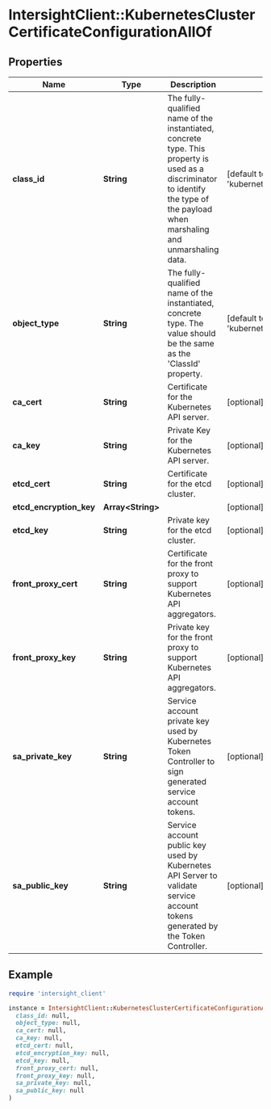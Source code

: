 # IntersightClient::KubernetesClusterCertificateConfigurationAllOf

## Properties

| Name | Type | Description | Notes |
| ---- | ---- | ----------- | ----- |
| **class_id** | **String** | The fully-qualified name of the instantiated, concrete type. This property is used as a discriminator to identify the type of the payload when marshaling and unmarshaling data. | [default to &#39;kubernetes.ClusterCertificateConfiguration&#39;] |
| **object_type** | **String** | The fully-qualified name of the instantiated, concrete type. The value should be the same as the &#39;ClassId&#39; property. | [default to &#39;kubernetes.ClusterCertificateConfiguration&#39;] |
| **ca_cert** | **String** | Certificate for the Kubernetes API server. | [optional] |
| **ca_key** | **String** | Private Key for the Kubernetes API server. | [optional] |
| **etcd_cert** | **String** | Certificate for the etcd cluster. | [optional] |
| **etcd_encryption_key** | **Array&lt;String&gt;** |  | [optional] |
| **etcd_key** | **String** | Private key for the etcd cluster. | [optional] |
| **front_proxy_cert** | **String** | Certificate for the front proxy to support Kubernetes API aggregators. | [optional] |
| **front_proxy_key** | **String** | Private key for the front proxy to support Kubernetes API aggregators. | [optional] |
| **sa_private_key** | **String** | Service account private key used by Kubernetes Token Controller to sign generated service account tokens. | [optional] |
| **sa_public_key** | **String** | Service account public key used by Kubernetes API Server to validate service account tokens generated by the Token Controller. | [optional] |

## Example

```ruby
require 'intersight_client'

instance = IntersightClient::KubernetesClusterCertificateConfigurationAllOf.new(
  class_id: null,
  object_type: null,
  ca_cert: null,
  ca_key: null,
  etcd_cert: null,
  etcd_encryption_key: null,
  etcd_key: null,
  front_proxy_cert: null,
  front_proxy_key: null,
  sa_private_key: null,
  sa_public_key: null
)
```

